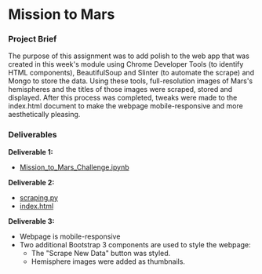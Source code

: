 # Mission to Mars

### Project Brief

The purpose of this assignment was to add polish to the web app that was created in this week's module using Chrome Developer Tools (to identify HTML components), BeautifulSoup and Slinter (to automate the scrape) and Mongo to store the data. Using these tools, full-resolution images of Mars's hemispheres and the titles of those images were scraped, stored and displayed. After this process was completed, tweaks were made to the index.html document to make the webpage mobile-responsive and more aesthetically pleasing. 

### Deliverables

**Deliverable 1:**
- <a href="https://github.com/hollyouellette/Mission-to-Mars/blob/main/Mission_to_Mars_Challenge.ipynb">Mission_to_Mars_Challenge.ipynb</a>

**Deliverable 2:**
- <a href="https://github.com/hollyouellette/Mission-to-Mars/blob/main/scraping.py">scraping.py</a>
- <a href="https://github.com/hollyouellette/Mission-to-Mars/blob/main/templates/index.html">index.html</a>

**Deliverable 3:**
- Webpage is mobile-responsive
- Two additional Bootstrap 3 components are used to style the webpage:
    - The "Scrape New Data" button was styled.
    - Hemisphere images were added as thumbnails. 
